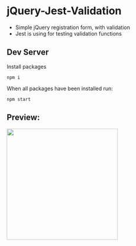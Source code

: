 
# jQuery-Jest-Validation

- Simple jQuery registration form, with validation
- Jest is using for testing validation functions

## Dev Server
Install packages
```
npm i
```

When all packages have been installed run:
```
npm start
```

## Preview:
<img src="https://github.com/nick-r-o-s-e/13-HW-jQuery-Form/blob/main/src/assets/jQuery-Validation-GIF.gif"  width="300px" />
